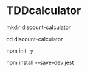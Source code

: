 # TDDcalculator

mkdir discount-calculator

cd discount-calculator

npm init -y

npm install --save-dev jest
